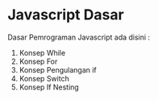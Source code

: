 # Javascript Dasar
Dasar Pemrograman Javascript ada disini :
1. Konsep While
2. Konsep For
3. Konsep Pengulangan if
4. Konsep Switch
5. Konsep If Nesting
